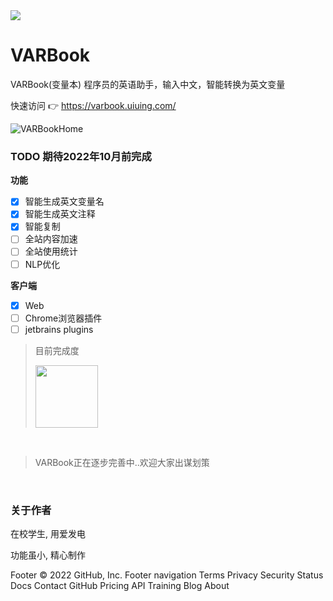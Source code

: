 <a href="https://varbook.uiuing.com" target="_blank">
<img src="https://user-images.githubusercontent.com/73827386/148187928-2db0116a-3a0e-486b-a427-2f5d959b37c3.jpg">
</a>

# VARBook
VARBook(变量本) 程序员的英语助手，输入中文，智能转换为英文变量

快速访问 👉 https://varbook.uiuing.com/

![VARBookHome](https://user-images.githubusercontent.com/73827386/148784850-229f6b8b-a1f6-4d35-8e7c-f25e8b6f239e.png)
<br>

### TODO 期待2022年10月前完成

**功能**

- [x] 智能生成英文变量名
- [x] 智能生成英文注释
- [x] 智能复制
- [ ] 全站内容加速
- [ ] 全站使用统计
- [ ] NLP优化

**客户端**

- [x] Web
- [ ] Chrome浏览器插件
- [ ] jetbrains plugins

> 目前完成度
>
> <img height="100px" src="https://user-images.githubusercontent.com/73827386/148787003-703a746c-2368-47aa-a7f2-877795f2865c.png"></img>

<br>

> VARBook正在逐步完善中..欢迎大家出谋划策
<br>


### 关于作者
在校学生, 用爱发电

功能虽小, 精心制作

Footer
© 2022 GitHub, Inc.
Footer navigation
Terms
Privacy
Security
Status
Docs
Contact GitHub
Pricing
API
Training
Blog
About

